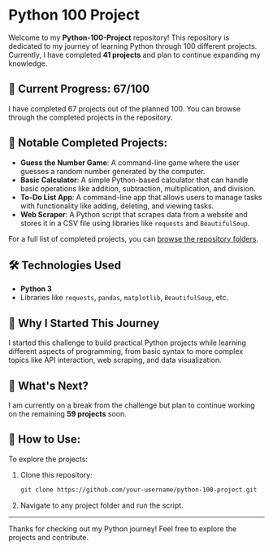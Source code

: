 # Python 100 Project

Welcome to my **Python-100-Project** repository! This repository is dedicated to my journey of learning Python through 100 different projects. Currently, I have completed **41 projects** and plan to continue expanding my knowledge.

## 🚀 Current Progress: 67/100

I have completed 67 projects out of the planned 100. You can browse through the completed projects in the repository.

## 📝 Notable Completed Projects:

- **Guess the Number Game**: A command-line game where the user guesses a random number generated by the computer.
- **Basic Calculator**: A simple Python-based calculator that can handle basic operations like addition, subtraction, multiplication, and division.
- **To-Do List App**: A command-line app that allows users to manage tasks with functionality like adding, deleting, and viewing tasks.
- **Web Scraper**: A Python script that scrapes data from a website and stores it in a CSV file using libraries like `requests` and `BeautifulSoup`.

For a full list of completed projects, you can [browse the repository folders](https://github.com/shivam8552051878/python-).

## 🛠️ Technologies Used

- **Python 3**
- Libraries like `requests`, `pandas`, `matplotlib`, `BeautifulSoup`, etc.

## 🌱 Why I Started This Journey

I started this challenge to build practical Python projects while learning different aspects of programming, from basic syntax to more complex topics like API interaction, web scraping, and data visualization.

## 🚧 What's Next?

I am currently on a break from the challenge but plan to continue working on the remaining **59 projects** soon.

## 📂 How to Use:

To explore the projects:

1. Clone this repository:
    ```bash
    git clone https://github.com/your-username/python-100-project.git
    ```
2. Navigate to any project folder and run the script.

---

Thanks for checking out my Python journey! Feel free to explore the projects and contribute.
